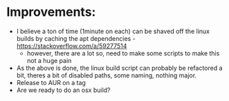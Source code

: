 # Improvements:

- I believe a ton of time (1minute on each) can be shaved off the linux builds by caching the apt dependencies - https://stackoverflow.com/a/59277514
  - however, there are a lot so, need to make some scripts to make this not a huge pain
- As the above is done, the linux build script can probably be refactored a bit, theres a bit of disabled paths, some naming, nothing major.
- Release to AUR on a tag
- Are we ready to do an osx build?
